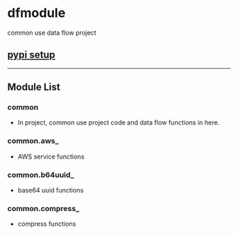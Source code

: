 # dfmodule
 common use data flow project

## [pypi setup](doc/pypi_setup.md)

---

## Module List

### common
- In project, common use project code and data flow functions in here.

### common.aws_
- AWS service functions

### common.b64uuid_
- base64 uuid functions

### common.compress_
- compress functions


